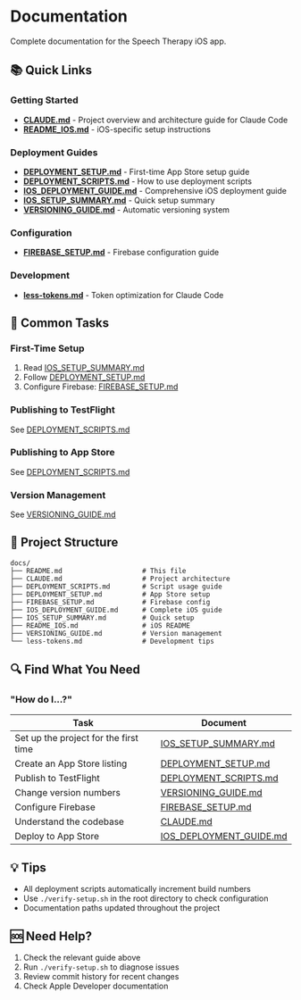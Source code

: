 # Documentation

Complete documentation for the Speech Therapy iOS app.

## 📚 Quick Links

### Getting Started
- **[CLAUDE.md](./CLAUDE.md)** - Project overview and architecture guide for Claude Code
- **[README_IOS.md](./README_IOS.md)** - iOS-specific setup instructions

### Deployment Guides
- **[DEPLOYMENT_SETUP.md](./DEPLOYMENT_SETUP.md)** - First-time App Store setup guide
- **[DEPLOYMENT_SCRIPTS.md](./DEPLOYMENT_SCRIPTS.md)** - How to use deployment scripts
- **[IOS_DEPLOYMENT_GUIDE.md](./IOS_DEPLOYMENT_GUIDE.md)** - Comprehensive iOS deployment guide
- **[IOS_SETUP_SUMMARY.md](./IOS_SETUP_SUMMARY.md)** - Quick setup summary
- **[VERSIONING_GUIDE.md](./VERSIONING_GUIDE.md)** - Automatic versioning system

### Configuration
- **[FIREBASE_SETUP.md](./FIREBASE_SETUP.md)** - Firebase configuration guide

### Development
- **[less-tokens.md](./less-tokens.md)** - Token optimization for Claude Code

## 🚀 Common Tasks

### First-Time Setup
1. Read [IOS_SETUP_SUMMARY.md](./IOS_SETUP_SUMMARY.md)
2. Follow [DEPLOYMENT_SETUP.md](./DEPLOYMENT_SETUP.md)
3. Configure Firebase: [FIREBASE_SETUP.md](./FIREBASE_SETUP.md)

### Publishing to TestFlight
See [DEPLOYMENT_SCRIPTS.md](./DEPLOYMENT_SCRIPTS.md#2-publish-testflightsh---testflight-beta-testing)

### Publishing to App Store
See [DEPLOYMENT_SCRIPTS.md](./DEPLOYMENT_SCRIPTS.md#3-publish-appstoresk---app-store-release)

### Version Management
See [VERSIONING_GUIDE.md](./VERSIONING_GUIDE.md)

## 📂 Project Structure

```
docs/
├── README.md                    # This file
├── CLAUDE.md                    # Project architecture
├── DEPLOYMENT_SCRIPTS.md        # Script usage guide
├── DEPLOYMENT_SETUP.md          # App Store setup
├── FIREBASE_SETUP.md            # Firebase config
├── IOS_DEPLOYMENT_GUIDE.md      # Complete iOS guide
├── IOS_SETUP_SUMMARY.md         # Quick setup
├── README_IOS.md                # iOS README
├── VERSIONING_GUIDE.md          # Version management
└── less-tokens.md               # Development tips
```

## 🔍 Find What You Need

### "How do I...?"

| Task | Document |
|------|----------|
| Set up the project for the first time | [IOS_SETUP_SUMMARY.md](./IOS_SETUP_SUMMARY.md) |
| Create an App Store listing | [DEPLOYMENT_SETUP.md](./DEPLOYMENT_SETUP.md) |
| Publish to TestFlight | [DEPLOYMENT_SCRIPTS.md](./DEPLOYMENT_SCRIPTS.md) |
| Change version numbers | [VERSIONING_GUIDE.md](./VERSIONING_GUIDE.md) |
| Configure Firebase | [FIREBASE_SETUP.md](./FIREBASE_SETUP.md) |
| Understand the codebase | [CLAUDE.md](./CLAUDE.md) |
| Deploy to App Store | [IOS_DEPLOYMENT_GUIDE.md](./IOS_DEPLOYMENT_GUIDE.md) |

## 💡 Tips

- All deployment scripts automatically increment build numbers
- Use `./verify-setup.sh` in the root directory to check configuration
- Documentation paths updated throughout the project

## 🆘 Need Help?

1. Check the relevant guide above
2. Run `./verify-setup.sh` to diagnose issues
3. Review commit history for recent changes
4. Check Apple Developer documentation
